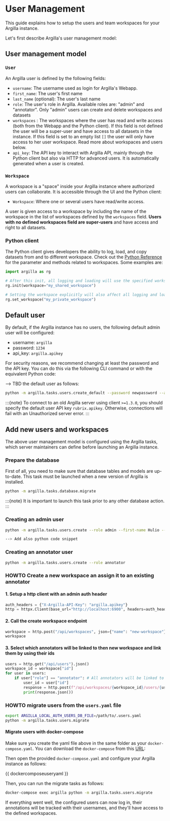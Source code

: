 # User Management

This guide explains how to setup the users and team workspaces for your Argilla instance.

Let's first describe Argilla's user management model:

## User management model

### `User`

An Argilla user is defined by the following fields:

- `username`: The username used as login for Argilla's Webapp.
- `first_name`: The user's first name
- `last_name` (optional): The user's last name
- `role`: The user's role in Argilla. Available roles are: "admin" and "annotator". Only "admin" users can create and delete workspaces and datasets
- `workspaces` : The workspaces where the user has read and write access (both from the Webapp and the Python client). If this field is not defined the user will be a super-user and have access to all datasets in the instance. If this field is set to an empty list `[]` the user will only have access to her user workspace. Read more about workspaces and users below.
- `api_key`: The API key to interact with Argilla API, mainly through the Python client but also via HTTP for advanced users. It is automatically generated when a user is created.

### `Workspace`

A workspace is a "space" inside your Argilla instance where authorized users can collaborate. It is accessible through the UI and the Python client:

- `Workspace`: Where one or several users have read/write access.

A user is given access to a workspace by including the name of the workspace in the list of workspaces defined by the `workspaces` field. **Users with no defined workspaces field are super-users** and have access and right to all datasets.


### Python client

The Python client gives developers the ability to log, load, and copy datasets from and to different workspace. Check out the [Python Reference](../reference/python/python_client.rst) for the parameter and methods related to workspaces.
Some examples are:

```python
import argilla as rg

# After this init, all logging and loading will use the specified workspace
rg.init(workspace="my_shared_workspace")

# Setting the workspace explicitly will also affect all logging and loading
rg.set_workspace("my_private_workspace")
```

## Default user

By default, if the Argilla instance has no users, the following default admin user will be configured:

- username: `argilla`
- password: `1234`
- api_key: `argilla.apikey`

For security reasons, we recommend changing at least the password and the API key. You can do this via the following CLI command or with the equivalent Python code:

--> TBD
the default user as follows:

```bash
python -m argilla.tasks.users.create_default --password newpassword --api-key new-api-key
```


:::{note}
To connect to an old Argilla server using client `>=1.3.0`, you should specify the default user API key `rubrix.apikey`.
Otherwise, connections will fail with an Unauthorized server error.
:::

## Add new users and workspaces

The above user management model is configured using the Argilla tasks, which server maintainers can define before launching an Argilla instance.

### Prepare the database
First of all, you need to make sure that database tables and models are up-to-date. This task must be launched when a new version of Argilla is installed.

```bash
python -m argilla.tasks.database.migrate
```

:::{note}
It is important to launch this task prior to any other database action.
:::


### Creating an admin user
```bash
python -m argilla.tasks.users.create --role admin --first-name Hulio --last-name Ramos --username hurra --password abcde123

--> Add also python code snippet
```

### Creating an annotator user
```bash
python -m argilla.tasks.users.create --role annotator
```

### HOWTO Create a new workspace an assign it to an existing annotator

#### 1. Setup a http client with an admin auth header

```python
auth_headers = {"X-Argilla-API-Key": "argilla.apikey"}
http = httpx.Client(base_url="http://localhost:6900", headers=auth_headers)
```

#### 2. Call the create workspace endpoint

```python
workspace = http.post("/api/workspaces", json={"name": "new-workspace"}).json()
workspace
```

#### 3. Select which annotators will be linked to then new workspace and link them by using their ids
```python
users = http.get("/api/users").json()
workspace_id = workspace["id"]
for user in users:
	if user["role"] == "annotator": # All annotators will be linked to the new workspace
		user_id = user["id"]
		response = http.post(f"/api/workspaces/{workspace_id}/users/{user_id}")
		print(response.json())
```


### HOWTO migrate users from the `users.yaml` file

```bash
export ARGILLA_LOCAL_AUTH_USERS_DB_FILE=/path/to/.users.yaml
python -m argilla.tasks.users.migrate
```

#### Migrate users with docker-compose

Make sure you create the yaml file above in the same folder as your `docker-compose.yaml`. You can download the `docker-compose` from this [URL](https://raw.githubusercontent.com/argilla-io/argilla/main/docker-compose.yaml):

Then open the provided ``docker-compose.yaml`` and configure your Argilla instance as follows:

{{ dockercomposeuseryaml }}

Then, you can run the migrate tasks as follows:

```bash
docker-compose exec argilla python -m argilla.tasks.users.migrate
```

If everything went well, the configured users can now log in, their annotations will be tracked with their usernames, and they'll have access to the defined workspaces.